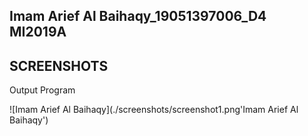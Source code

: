 Imam Arief Al Baihaqy_19051397006_D4 MI2019A
---

## SCREENSHOTS
Output Program

![Imam Arief Al Baihaqy](./screenshots/screenshot1.png'Imam Arief Al Baihaqy')